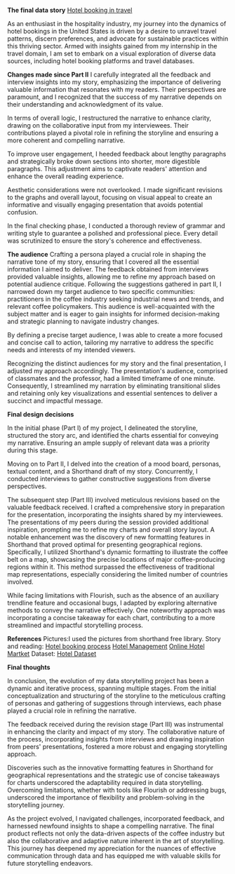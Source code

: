 **The final data story**
[Hotel booking in travel](https://preview.shorthand.com/8Bg1r2BKNXTpu6Xr)

As an enthusiast in the hospitality industry, my journey into the dynamics of hotel bookings in the United States is driven by a desire to unravel travel patterns, discern preferences, and advocate for sustainable practices within this thriving sector. Armed with insights gained from my internship in the travel domain, I am set to embark on a visual exploration of diverse data sources, including hotel booking platforms and travel databases.

**Changes made since Part II**
I carefully integrated all the feedback and interview insights into my story, emphasizing the importance of delivering valuable information that resonates with my readers. Their perspectives are paramount, and I recognized that the success of my narrative depends on their understanding and acknowledgment of its value.

In terms of overall logic, I restructured the narrative to enhance clarity, drawing on the collaborative input from my interviewees. Their contributions played a pivotal role in refining the storyline and ensuring a more coherent and compelling narrative.

To improve user engagement, I heeded feedback about lengthy paragraphs and strategically broke down sections into shorter, more digestible paragraphs. This adjustment aims to captivate readers' attention and enhance the overall reading experience.

Aesthetic considerations were not overlooked. I made significant revisions to the graphs and overall layout, focusing on visual appeal to create an informative and visually engaging presentation that avoids potential confusion.

In the final checking phase, I conducted a thorough review of grammar and writing style to guarantee a polished and professional piece. Every detail was scrutinized to ensure the story's coherence and effectiveness.

**The audience**
Crafting a persona played a crucial role in shaping the narrative tone of my story, ensuring that I covered all the essential information I aimed to deliver. The feedback obtained from interviews provided valuable insights, allowing me to refine my approach based on potential audience critique. Following the suggestions gathered in part II, I narrowed down my target audience to two specific communities: practitioners in the coffee industry seeking industrial news and trends, and relevant coffee policymakers. This audience is well-acquainted with the subject matter and is eager to gain insights for informed decision-making and strategic planning to navigate industry changes.

By defining a precise target audience, I was able to create a more focused and concise call to action, tailoring my narrative to address the specific needs and interests of my intended viewers.

Recognizing the distinct audiences for my story and the final presentation, I adjusted my approach accordingly. The presentation's audience, comprised of classmates and the professor, had a limited timeframe of one minute. Consequently, I streamlined my narration by eliminating transitional slides and retaining only key visualizations and essential sentences to deliver a succinct and impactful message.

**Final design decisions**

In the initial phase (Part I) of my project, I delineated the storyline, structured the story arc, and identified the charts essential for conveying my narrative. Ensuring an ample supply of relevant data was a priority during this stage.

Moving on to Part II, I delved into the creation of a mood board, personas, textual content, and a Shorthand draft of my story. Concurrently, I conducted interviews to gather constructive suggestions from diverse perspectives.

The subsequent step (Part III) involved meticulous revisions based on the valuable feedback received. I crafted a comprehensive story in preparation for the presentation, incorporating the insights shared by my interviewees. The presentations of my peers during the session provided additional inspiration, prompting me to refine my charts and overall story layout. A notable enhancement was the discovery of new formatting features in Shorthand that proved optimal for presenting geographical regions. Specifically, I utilized Shorthand's dynamic formatting to illustrate the coffee belt on a map, showcasing the precise locations of major coffee-producing regions within it. This method surpassed the effectiveness of traditional map representations, especially considering the limited number of countries involved.

While facing limitations with Flourish, such as the absence of an auxiliary trendline feature and occasional bugs, I adapted by exploring alternative methods to convey the narrative effectively. One noteworthy approach was incorporating a concise takeaway for each chart, contributing to a more streamlined and impactful storytelling process.

**References**
Pictures:I used the pictures from shorthand free library. 
Story and reading: [Hotel booking process](https://www.researchgate.net/publication/325980818_Understanding_of_online_hotel_booking_process_A_multiple_method_approach)
                    [Hotel Management](https://ijcrt.org/papers/IJCRT22A6549.pdf)
                    [Online Hotel Martket](https://www.ftc.gov/system/files/documents/reports/online-hotel-booking-market-federal-trade-commission-report-congress-recommended-enforcement-actions/p114500_ftc_report_to_congress_re_the_online_hotel_booking_market.pdf)
Dataset: [Hotel Dataset]( https://www.huduser.gov/portal/datasets/50per.html#year2020)

**Final thoughts**

In conclusion, the evolution of my data storytelling project has been a dynamic and iterative process, spanning multiple stages. From the initial conceptualization and structuring of the storyline to the meticulous crafting of personas and gathering of suggestions through interviews, each phase played a crucial role in refining the narrative.

The feedback received during the revision stage (Part III) was instrumental in enhancing the clarity and impact of my story. The collaborative nature of the process, incorporating insights from interviews and drawing inspiration from peers' presentations, fostered a more robust and engaging storytelling approach.

Discoveries such as the innovative formatting features in Shorthand for geographical representations and the strategic use of concise takeaways for charts underscored the adaptability required in data storytelling. Overcoming limitations, whether with tools like Flourish or addressing bugs, underscored the importance of flexibility and problem-solving in the storytelling journey.

As the project evolved, I navigated challenges, incorporated feedback, and harnessed newfound insights to shape a compelling narrative. The final product reflects not only the data-driven aspects of the coffee industry but also the collaborative and adaptive nature inherent in the art of storytelling. This journey has deepened my appreciation for the nuances of effective communication through data and has equipped me with valuable skills for future storytelling endeavors.





